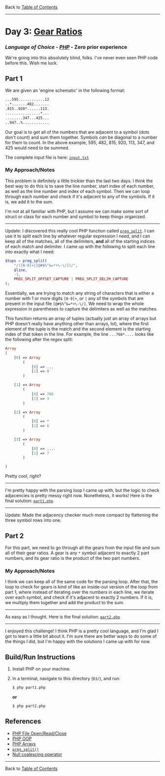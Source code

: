 Back to [Table of Contents](../README.md#table-of-contents)

---

# Day 3: [Gear Ratios](https://adventofcode.com/2023/day/3)

### *Language of Choice - [PHP](https://www.php.net/)* - Zero prior experience

We're going into this absolutely blind, folks. I've never even seen PHP code before this. Wish me luck.

## Part 1

We are given an 'engine schematic' in the following format:
```txt
...595............12
..*.......482.......
.815..920*......113.
................*...
........347...425...
..947..%............
```
Our goal is to get all of the numbers that are adjacent to a symbol (dots don't count)
and sum them together. Symbols *can* be diagonal to a number for them to count. In the
above example, 595, 482, 815, 920, 113, 347, and 425 would need to be summed.

The complete input file is here: [`input.txt`](input.txt)

### My Approach/Notes

This problem is definitely a little trickier than the last two days. I think the best
way to do this is to save the line number, start index of each number, as 
well as the line number and index of each symbol. Then we can loop through each number
and check if it's adjacent to any of the symbols. If it is, we add it to the sum.

I'm not at all familiar with PHP, but I assume we can make some sort of struct or class
for each number and symbol to keep things organized.

---

Update: I discovered this really cool PHP function called
[`preg_split`](https://www.php.net/manual/en/function.preg-split.php). I can
use it to split each line by whatever regular expression I need, and I can keep
all of the matches, all of the delimiters, **and** all of the starting indices
of each match and delimiter. I came up with the following to split each line into
exactly what I need:
```php
$tups = preg_split(
    "/([0-9]+|[@#$%^&=*+\-\/])/",
    $line,
    -1,
    PREG_SPLIT_OFFSET_CAPTURE | PREG_SPLIT_DELIM_CAPTURE
);
```
Essentially, we are trying to match any string of characters that is either a number with 1 or more digits `[0-9]+`, *or* `|` any of the symbols that are present in the input file `[@#$%^&=*+\-\/]`. We need to wrap the whole expression in parentheses to capture the delimiters as well as the matches.

This function returns an array of tuples (actually just an array of arrays but PHP doesn't really have anything other than arrays, lol), where the first element of the tuple is the match and the second element is the starting index of that token in the line. For example, the line `...766*....` looks like the following after the regex split:
```php
Array
(
    [0] => Array
        (
            [0] => ...
            [1] => 0
        )

    [1] => Array
        (
            [0] => 766
            [1] => 3
        )

    [2] => Array
        (
            [0] => *
            [1] => 6
        )

    [3] => Array
        (
            [0] => ....
            [1] => 7
        )

)
```
Pretty cool, right?

---

I'm pretty happy with the parsing loop I came up with, but the logic to check
adjacencies is pretty messy right now. Nonetheless, it works! Here is the final
solution: [`part1.php`](part1.php)

---

Update: Made the adjacency checker much more compact by flattening the three symbol rows into one.

## Part 2

For this part, we need to go through all the gears from the input file and sum all
of their gear ratios. A gear is any `*` symbol adjacent to exactly 2 part numbers, and 
its gear ratio is the product of the two part numbers.

### My Approach/Notes

I think we can keep all of the same code for the parsing loop. After that, the loop
to check for gears is kind of like an inside-out version of the loop from part 1, 
where instead of iterating over the numbers in each line, we iterate over each symbol,
and check if it's adjacent to exactly 2 numbers. If it is, we multiply them together
and add the product to the sum.

---

As easy as I thought. Here is the final solution: [`part2.php`](part2.php)

---

I enjoyed this challenge! I think PHP is a pretty cool language, and I'm glad I got
to learn a little bit about it. I'm sure there are better ways to do some of the things
I did, but I'm happy with the solutions I came up with for now.

## Build/Run Instructions

1. Install PHP on your machine.
2. In a terminal, navigate to this directory (`03/`), and run:

    ```bash
    $ php part1.php
    ```
    **or**
    ```bash
    $ php part2.php
    ```

## References

- [PHP File Open/Read/Close](https://www.w3schools.com/php/php_file_open.asp)
- [PHP OOP](https://www.php.net/manual/en/language.oop5.basic.php)
- [PHP Arrays](https://www.php.net/manual/en/language.types.array.php)
- [`preg_split()`](https://www.php.net/manual/en/function.preg-split.php)
- [Null coalescing operator](https://www.php.net/manual/en/migration70.new-features.php#migration70.new-features.null-coalesce-op)

---

Back to [Table of Contents](../README.md#table-of-contents)
